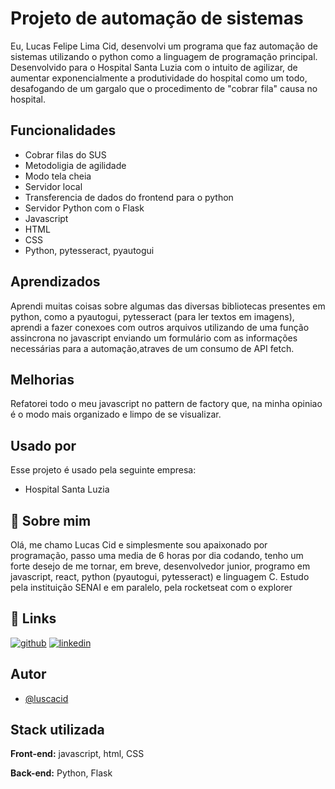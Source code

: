 
# Projeto de automação de sistemas 

Eu, Lucas Felipe Lima Cid, desenvolvi um programa que faz automação de sistemas utilizando o python como a linguagem de programação principal. Desenvolvido para o Hospital Santa Luzia com o intuito de agilizar, de aumentar exponencialmente a produtividade do hospital como um todo, desafogando de um gargalo que o procedimento de "cobrar fila" causa no hospital.


## Funcionalidades

- Cobrar filas do SUS
- Metodoligia de agilidade
- Modo tela cheia
- Servidor local
- Transferencia de dados do frontend para o python
- Servidor Python com o Flask
- Javascript
- HTML
- CSS
- Python, pytesseract, pyautogui


## Aprendizados

Aprendi muitas coisas sobre algumas das diversas bibliotecas presentes em python, como a pyautogui, pytesseract (para ler textos em imagens), aprendi a fazer conexoes com outros arquivos utilizando de uma função assincrona no javascript enviando um formulário com as informações necessárias para a automação,atraves de um consumo de API fetch.


## Melhorias

Refatorei todo o meu javascript no pattern de factory que, na minha opiniao é o modo mais organizado e limpo de se visualizar.  

## Usado por

Esse projeto é usado pela seguinte empresa:

- Hospital Santa Luzia



## 🚀 Sobre mim
Olá, me chamo Lucas Cid e simplesmente sou apaixonado por programação, passo uma media de 6 horas por dia codando, tenho um forte desejo de me tornar, em breve, desenvolvedor junior, programo em javascript, react, python (pyautogui, pytesseract) e linguagem C. Estudo pela instituição SENAI e em paralelo, pela rocketseat com o explorer


## 🔗 Links
[![github](https://img.shields.io/badge/github-000?style=for-the-badge&logo=github&-fi&logoColor=white)](https://github.com/LuscaCid)
[![linkedin](https://img.shields.io/badge/linkedin-0A66C2?style=for-the-badge&logo=linkedin&logoColor=white)](https://www.linkedin.com/in/lucas-cid-1ba940269/)



## Autor

- [@luscacid](https://github.com/LuscaCid)


## Stack utilizada

**Front-end:** javascript, html, CSS

**Back-end:** Python, Flask